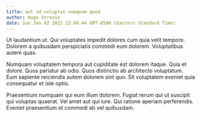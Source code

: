 ```yaml
---
title: aut id voluptas numquam quod
author: Hugo Strosin
date: Sun Jan 02 2022 22:40:44 GMT-0500 (Eastern Standard Time)
---
```

Ut laudantium ut. Qui voluptates impedit dolores cum quia velit tempore. Dolorem a quibusdam perspiciatis commodi eum dolorem. Voluptatibus autem quas.

 Numquam voluptatem tempora aut cupiditate est dolorem itaque. Quia et dolore. Quos pariatur ab odio. Quos distinctio ab architecto voluptatum. Eum sapiente reiciendis autem dolorem sint quo. Sit voluptatem eveniet quia consequatur et iste optio.

 Praesentium numquam qui eum illum dolorem. Fugiat rerum qui ut suscipit qui voluptas quaerat. Vel amet aut qui iure. Qui ratione aperiam perferendis. Eveniet praesentium et commodi ab vel quibusdam.